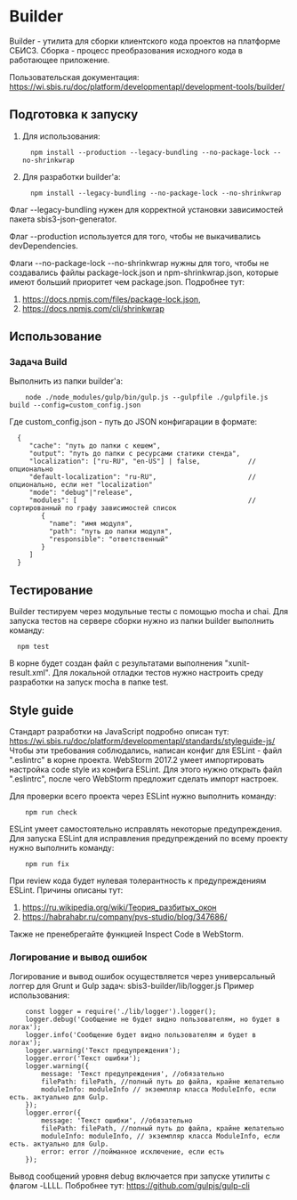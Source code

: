 # Builder 
Builder - утилита для сборки клиентского кода проектов на платформе СБИС3. 
Сборка - процесс преобразования исходного кода в работающее приложение. 

Пользовательская документация: https://wi.sbis.ru/doc/platform/developmentapl/development-tools/builder/

## Подготовка к запуску

1. Для использования:

         npm install --production --legacy-bundling --no-package-lock --no-shrinkwrap 

2. Для разработки builder'а:

         npm install --legacy-bundling --no-package-lock --no-shrinkwrap

Флаг --legacy-bundling нужен для корректной установки зависимостей пакета sbis3-json-generator.

Флаг --production используется для того, чтобы не выкачивались devDependencies.

Флаги --no-package-lock --no-shrinkwrap нужны для того, чтобы не создавались файлы package-lock.json и 
npm-shrinkwrap.json, которые имеют больший приоритет чем package.json. 
Подробнее тут:
1. https://docs.npmjs.com/files/package-lock.json, 
2. https://docs.npmjs.com/cli/shrinkwrap
 
## Использование

### Задача Build

Выполнить из папки builder'а:

        node ./node_modules/gulp/bin/gulp.js --gulpfile ./gulpfile.js build --config=custom_config.json 

Где custom_config.json - путь до JSON конфигарации в формате:

      {
         "cache": "путь до папки с кешем",
         "output": "путь до папки с ресурсами статики стенда",
         "localization": ["ru-RU", "en-US"] | false,            //опционально
         "default-localization": "ru-RU",                       //опционально, если нет "localization" 
         "mode": "debug"|"release",
         "modules": [                                           //сортированный по графу зависимостей список
            {
              "name": "имя модуля",
              "path": "путь до папки модуля",
              "responsible": "ответственный"
            }
         ]
      }

## Тестирование

Builder тестируем через модульные тесты с помощью mocha и chai. 
Для запуска тестов на сервере сборки нужно из папки builder выполнить команду:

      npm test

В корне будет создан файл с результатами выполнения "xunit-result.xml".
Для локальной отладки тестов нужно настроить среду разработки на запуск mochа в папке test. 

## Style guide
Стандарт разработки на JavaScript подробно описан тут: https://wi.sbis.ru/doc/platform/developmentapl/standards/styleguide-js/
Чтобы эти требования соблюдались, написан конфиг для ESLint - файл ".eslintrc" в корне проекта.
WebStorm 2017.2 умеет импортировать настройка code style из конфига ESLint. Для этого нужно открыть файл ".eslintrc", 
после чего WebStorm предложит сделать импорт настроек.


Для проверки всего проекта через ESLint нужно выполнить команду:

        npm run check 

ESLint умеет самостоятельно исправлять некоторые предупреждения. Для запуска ESLint для исправления
предупреждений по всему проекту нужно выполнить команду:

        npm run fix 

При review кода будет нулевая толерантность к предупреждениям ESLint. Причины описаны тут: 
1. https://ru.wikipedia.org/wiki/Теория_разбитых_окон
2. https://habrahabr.ru/company/pvs-studio/blog/347686/

Также не пренебрегайте функцией Inspect Code в WebStorm.
 
### Логирование и вывод ошибок
Логирование и вывод ошибок осуществляется через универсальный логгер для Grunt и Gulp задач: sbis3-builder/lib/logger.js
Пример использования: 

        const logger = require('./lib/logger').logger();
        logger.debug('Сообщение не будет видно пользователям, но будет в логах');
        logger.info('Сообщение будет видно пользователям и будет в логах');
        logger.warning('Текст предупреждения');
        logger.error('Текст ошибки');
        logger.warning({
            message: 'Текст предупреждения', //обязательно
            filePath: filePath, //полный путь до файла, крайне желательно
            moduleInfo: moduleInfo // экземпляр класса ModuleInfo, если есть. актуально для Gulp.
        });
        logger.error({
            message: 'Текст ошибки', //обязательно
            filePath: filePath, //полный путь до файла, крайне желательно
            moduleInfo: moduleInfo, // экземпляр класса ModuleInfo, если есть. актуально для Gulp.
            error: error //пойманное исключение, если есть
        });

Вывод сообщений уровня debug включается при запуске утилиты с флагом -LLLL. Побробнее тут: https://github.com/gulpjs/gulp-cli
